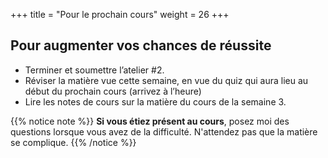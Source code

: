 +++
title = "Pour le prochain cours"
weight = 26
+++

## Pour augmenter vos chances de réussite

- Terminer et soumettre l’atelier #2.
- Réviser la matière vue cette semaine, en vue du quiz qui aura lieu au début du prochain cours (arrivez à l’heure)
- Lire les notes de cours sur la matière du cours de la semaine 3.


{{% notice note %}}
**Si vous étiez présent au cours**, posez moi des questions lorsque vous avez de la difficulté. N'attendez pas que la matière se complique.
{{% /notice %}}
